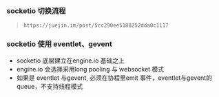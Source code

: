 ### socketio 切换流程
> `https://juejin.im/post/5cc290ee5188252dda0c1117`

### socketio 使用 eventlet、gevent
- socketio 底层建立在engine.io 基础之上
- engine.io 会选择采用long pooling 与 websocket 模式
- 如果是 eventlet 与gevent, 必须在协程里emit 事件，eventlet与gevent的queue，不支持线程模式

